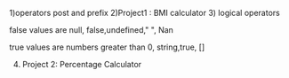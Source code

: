 1)operators
post and prefix
2)Project1 : BMI calculator
3) logical operators

false values are
null, false,undefined," ", Nan

true values are 
numbers greater than 0, string,true, []

4) Project 2: Percentage Calculator